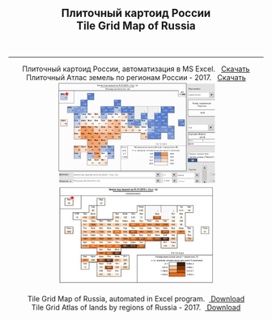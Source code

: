 <center> <h2>Плиточный картоид России<br> Tile Grid Map of Russia </h2><br> 
<hr> 
Плиточный картоид России, автоматизация в MS Excel. &nbsp; <ins> <a href = "Tile%20Grid%20Maps%20of%20Russia%20-%20Excel%20-%201.2.zip">Скачать</a></ins><br>
Плиточный Атлас земель по регионам России - 2017. &nbsp; <ins> <a href = "Tile%20Atlas%20of%20lands%20by%20regions%20of%20Russia%20-%202017.zip">Скачать</a></ins><br> 

<img src = "screen.jpg" alt = "screen">
<img src = "screen2.jpg" alt = "screen"><br>

Tile Grid Map of Russia, automated in Excel program. &nbsp;<ins> <a href = "Tile%20Grid%20Maps%20of%20Russia%20-%20Excel%20-%201.2.zip">Download</a></ins><br>
Tile Grid Atlas of lands by regions of Russia - 2017. &nbsp;<ins> <a href = "Tile%20Atlas%20of%20lands%20by%20regions%20of%20Russia%20-%202017.zip">Download</a></ins><br>

